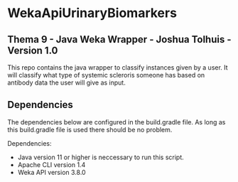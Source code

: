 # WekaApiUrinaryBiomarkers
Thema 9 - Java Weka Wrapper - Joshua Tolhuis - Version 1.0
-----

This repo contains the java wrapper to classify instances given by a user. It will classify what type of systemic scleroris someone has based on antibody data the user will give as input. 

## Dependencies

The dependencies below are configured in the build.gradle file. As long as this build.gradle file is used there should be no problem.

Dependencies:
- Java version 11 or higher is neccessary to run this script.
- Apache CLI version 1.4
- Weka API version 3.8.0
